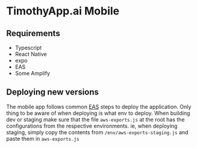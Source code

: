 # TimothyApp.ai Mobile

## Requirements
- Typescript
- React Native
- expo
- EAS
- Some Amplify

## Deploying new versions
The mobile app follows common [EAS](https://docs.expo.dev/eas/) steps to deploy the application. Only thing to be aware of when deploying is what env to deploy. When building dev or staging make sure that the file `aws-exports.js` at the root has the configurations from the respective environments. ie, when deploying staging, simply copy the contents from `/env/aws-exports-staging.js` and paste them in `aws-exports.js` 

